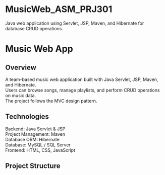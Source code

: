 # MusicWeb_ASM_PRJ301
Java web application using Servlet, JSP, Maven, and Hibernate for database CRUD operations.
# Music Web App

## Overview
A team-based music web application built with Java Servlet, JSP, Maven, and Hibernate.  
Users can browse songs, manage playlists, and perform CRUD operations on music data.  
The project follows the MVC design pattern.

## Technologies
Backend: Java Servlet & JSP  
Project Management: Maven  
Database ORM: Hibernate  
Database: MySQL / SQL Server  
Frontend: HTML, CSS, JavaScript  

## Project Structure

